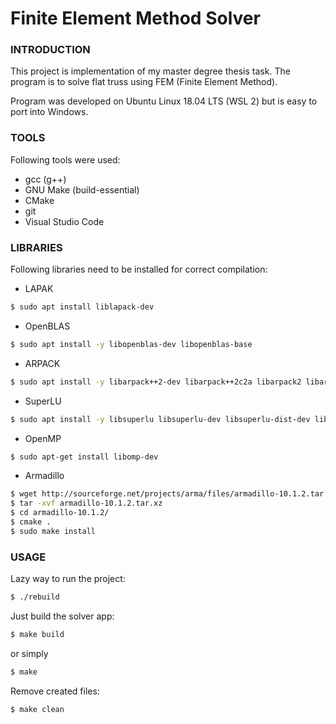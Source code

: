 # Finite Element Method Solver

### INTRODUCTION
This project is implementation of my master degree thesis task. The program is to solve flat truss using FEM (Finite Element Method).

Program was developed on Ubuntu Linux 18.04 LTS (WSL 2) but is easy to port into Windows.

### TOOLS
Following tools were used:
  - gcc (g++)
  - GNU Make (build-essential)
  - CMake
  - git
  - Visual Studio Code

### LIBRARIES

Following libraries need to be installed for correct compilation:
- LAPAK
```sh
$ sudo apt install liblapack-dev
```
- OpenBLAS
```sh
$ sudo apt install -y libopenblas-dev libopenblas-base
```
- ARPACK
```sh
$ sudo apt install -y libarpack++2-dev libarpack++2c2a libarpack2 libarpack2-dev
```
- SuperLU
```sh
$ sudo apt install -y libsuperlu libsuperlu-dev libsuperlu-dist-dev libsuperlu-dist5 libsuperlu5
```
- OpenMP
```sh
$ sudo apt-get install libomp-dev
```
- Armadillo
```sh
$ wget http://sourceforge.net/projects/arma/files/armadillo-10.1.2.tar.xz
$ tar -xvf armadillo-10.1.2.tar.xz
$ cd armadillo-10.1.2/
$ cmake .
$ sudo make install
```

### USAGE
Lazy way to run the project:
```sh
$ ./rebuild
```
Just build the solver app:
```sh
$ make build
```
or simply
```sh
$ make
```

Remove created files:
```sh
$ make clean
```
